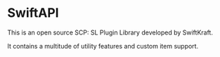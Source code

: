# SwiftAPI
This is an open source SCP: SL Plugin Library developed by SwiftKraft. 

It contains a multitude of utility features and custom item support. 
